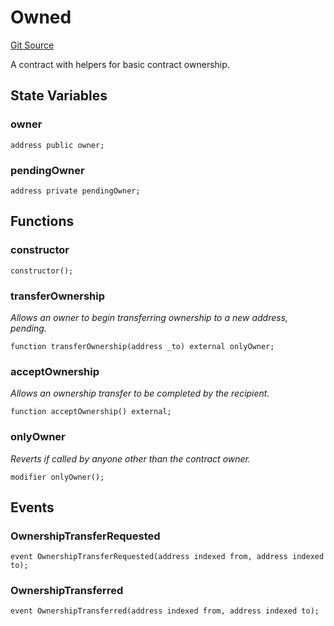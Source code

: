 # Owned
[Git Source](https://github.com/larrythecucumber321/protocol/blob/77d337b8595ba96d069ded321419b36a61984170/contracts/plugins/mocks/EACAggregatorProxyMock.sol)

A contract with helpers for basic contract ownership.


## State Variables
### owner

```solidity
address public owner;
```


### pendingOwner

```solidity
address private pendingOwner;
```


## Functions
### constructor


```solidity
constructor();
```

### transferOwnership

*Allows an owner to begin transferring ownership to a new address,
pending.*


```solidity
function transferOwnership(address _to) external onlyOwner;
```

### acceptOwnership

*Allows an ownership transfer to be completed by the recipient.*


```solidity
function acceptOwnership() external;
```

### onlyOwner

*Reverts if called by anyone other than the contract owner.*


```solidity
modifier onlyOwner();
```

## Events
### OwnershipTransferRequested

```solidity
event OwnershipTransferRequested(address indexed from, address indexed to);
```

### OwnershipTransferred

```solidity
event OwnershipTransferred(address indexed from, address indexed to);
```


